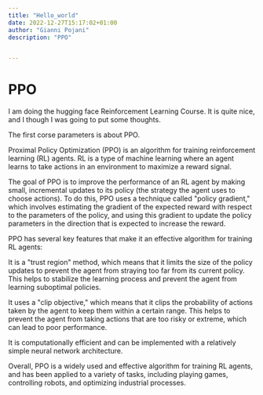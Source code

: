 ```yaml
---
title: "Hello_world"
date: 2022-12-27T15:17:02+01:00
author: "Gianni Pojani"
description: "PPO"


---
```


# PPO

I am doing the hugging face Reinforcement Learning Course. It is quite nice, and I though I was going to put some thoughts.

The first corse parameters is about PPO.

Proximal Policy Optimization (PPO) is an algorithm for training reinforcement learning (RL) agents. RL is a type of machine learning where an agent learns to take actions in an environment to maximize a reward signal.

The goal of PPO is to improve the performance of an RL agent by making small, incremental updates to its policy (the strategy the agent uses to choose actions). To do this, PPO uses a technique called "policy gradient," which involves estimating the gradient of the expected reward with respect to the parameters of the policy, and using this gradient to update the policy parameters in the direction that is expected to increase the reward.

PPO has several key features that make it an effective algorithm for training RL agents:

It is a "trust region" method, which means that it limits the size of the policy updates to prevent the agent from straying too far from its current policy. This helps to stabilize the learning process and prevent the agent from learning suboptimal policies.

It uses a "clip objective," which means that it clips the probability of actions taken by the agent to keep them within a certain range. This helps to prevent the agent from taking actions that are too risky or extreme, which can lead to poor performance.

It is computationally efficient and can be implemented with a relatively simple neural network architecture.

Overall, PPO is a widely used and effective algorithm for training RL agents, and has been applied to a variety of tasks, including playing games, controlling robots, and optimizing industrial processes.
